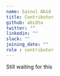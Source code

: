 ```yaml
---
name: Sainul Abid
title: Contributor
github: abidta
twitter: ""
linkedin: ""
slack: ""
joining_date: ""
role : contributor
---
```


Still waiting for this
